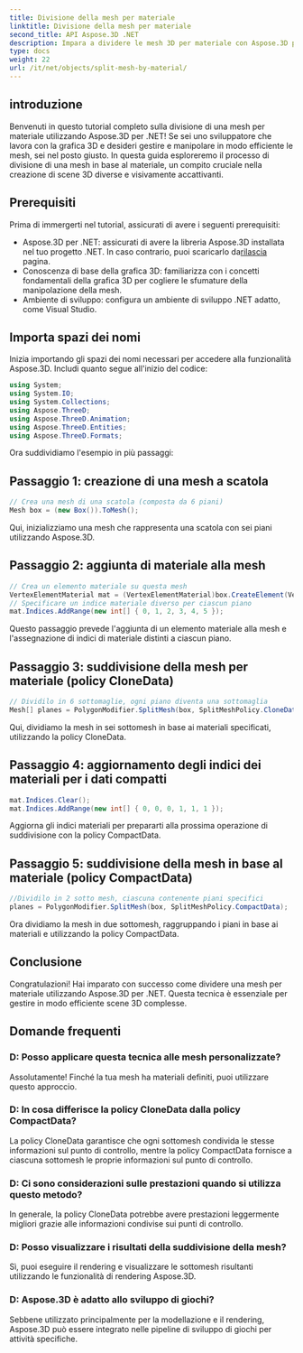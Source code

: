 ```yaml
---
title: Divisione della mesh per materiale
linktitle: Divisione della mesh per materiale
second_title: API Aspose.3D .NET
description: Impara a dividere le mesh 3D per materiale con Aspose.3D per .NET. Migliorare l'organizzazione e l'efficienza della scena. Guida passo passo per gli sviluppatori.
type: docs
weight: 22
url: /it/net/objects/split-mesh-by-material/
---
```

## introduzione
Benvenuti in questo tutorial completo sulla divisione di una mesh per materiale utilizzando Aspose.3D per .NET! Se sei uno sviluppatore che lavora con la grafica 3D e desideri gestire e manipolare in modo efficiente le mesh, sei nel posto giusto. In questa guida esploreremo il processo di divisione di una mesh in base al materiale, un compito cruciale nella creazione di scene 3D diverse e visivamente accattivanti.
## Prerequisiti
Prima di immergerti nel tutorial, assicurati di avere i seguenti prerequisiti:
-  Aspose.3D per .NET: assicurati di avere la libreria Aspose.3D installata nel tuo progetto .NET. In caso contrario, puoi scaricarlo da[rilascia](https://releases.aspose.com/3d/net/) pagina.
- Conoscenza di base della grafica 3D: familiarizza con i concetti fondamentali della grafica 3D per cogliere le sfumature della manipolazione della mesh.
- Ambiente di sviluppo: configura un ambiente di sviluppo .NET adatto, come Visual Studio.
## Importa spazi dei nomi
Inizia importando gli spazi dei nomi necessari per accedere alla funzionalità Aspose.3D. Includi quanto segue all'inizio del codice:
```csharp
using System;
using System.IO;
using System.Collections;
using Aspose.ThreeD;
using Aspose.ThreeD.Animation;
using Aspose.ThreeD.Entities;
using Aspose.ThreeD.Formats;
```
Ora suddividiamo l'esempio in più passaggi:
## Passaggio 1: creazione di una mesh a scatola
```csharp
// Crea una mesh di una scatola (composta da 6 piani)
Mesh box = (new Box()).ToMesh();
```
Qui, inizializziamo una mesh che rappresenta una scatola con sei piani utilizzando Aspose.3D.
## Passaggio 2: aggiunta di materiale alla mesh
```csharp
// Crea un elemento materiale su questa mesh
VertexElementMaterial mat = (VertexElementMaterial)box.CreateElement(VertexElementType.Material, MappingMode.Polygon, ReferenceMode.Index);
// Specificare un indice materiale diverso per ciascun piano
mat.Indices.AddRange(new int[] { 0, 1, 2, 3, 4, 5 });
```
Questo passaggio prevede l'aggiunta di un elemento materiale alla mesh e l'assegnazione di indici di materiale distinti a ciascun piano.
## Passaggio 3: suddivisione della mesh per materiale (policy CloneData)
```csharp
// Dividilo in 6 sottomaglie, ogni piano diventa una sottomaglia
Mesh[] planes = PolygonModifier.SplitMesh(box, SplitMeshPolicy.CloneData);
```
Qui, dividiamo la mesh in sei sottomesh in base ai materiali specificati, utilizzando la policy CloneData.
## Passaggio 4: aggiornamento degli indici dei materiali per i dati compatti
```csharp
mat.Indices.Clear();
mat.Indices.AddRange(new int[] { 0, 0, 0, 1, 1, 1 });
```
Aggiorna gli indici materiali per prepararti alla prossima operazione di suddivisione con la policy CompactData.
## Passaggio 5: suddivisione della mesh in base al materiale (policy CompactData)
```csharp
//Dividilo in 2 sotto mesh, ciascuna contenente piani specifici
planes = PolygonModifier.SplitMesh(box, SplitMeshPolicy.CompactData);
```
Ora dividiamo la mesh in due sottomesh, raggruppando i piani in base ai materiali e utilizzando la policy CompactData.
## Conclusione
Congratulazioni! Hai imparato con successo come dividere una mesh per materiale utilizzando Aspose.3D per .NET. Questa tecnica è essenziale per gestire in modo efficiente scene 3D complesse.
## Domande frequenti
### D: Posso applicare questa tecnica alle mesh personalizzate?
Assolutamente! Finché la tua mesh ha materiali definiti, puoi utilizzare questo approccio.
### D: In cosa differisce la policy CloneData dalla policy CompactData?
La policy CloneData garantisce che ogni sottomesh condivida le stesse informazioni sul punto di controllo, mentre la policy CompactData fornisce a ciascuna sottomesh le proprie informazioni sul punto di controllo.
### D: Ci sono considerazioni sulle prestazioni quando si utilizza questo metodo?
In generale, la policy CloneData potrebbe avere prestazioni leggermente migliori grazie alle informazioni condivise sui punti di controllo.
### D: Posso visualizzare i risultati della suddivisione della mesh?
Sì, puoi eseguire il rendering e visualizzare le sottomesh risultanti utilizzando le funzionalità di rendering Aspose.3D.
### D: Aspose.3D è adatto allo sviluppo di giochi?
Sebbene utilizzato principalmente per la modellazione e il rendering, Aspose.3D può essere integrato nelle pipeline di sviluppo di giochi per attività specifiche.